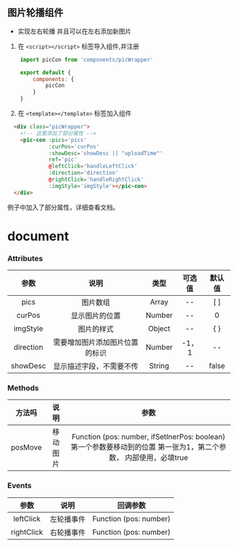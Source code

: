 ## 图片轮播组件  
- 实现左右轮播 并且可以在左右添加新图片  
1. 在 `<script></script>` 标签导入组件,并注册
```javascript
    import picCon from 'components/picWrapper'

    export default {
        components: {
            picCon
        }
    }
```
2. 在  `<template></template>` 标签加入组件
```html
  <div class="picWrapper">
    <!-- 这里添加了部分属性 -->
    <pic-con :pics='pics' 
             :curPos='curPos'
             :showDesc='showDesc || "uploadTime"'
             ref='pic'
             @leftClick='handleLeftClick'
             :direction='direction'
             @rightClick='handleRightClick'
             :imgStyle='imgStyle'></pic-con>
  </div>
```
例子中加入了部分属性，详细查看文档。

# document


### Attributes 

|  参数 |  说明  | 类型 | 可选值 | 默认值 |  
| :----:   | :----:  | :----:  | :----:  | :----:  |
|  pics | 图片数组  | Array  | --  | [ ]  |
|  curPos | 显示图片的位置  | Number  | --  | 0 |
|  imgStyle | 图片的样式  | Object  | --  | { } |
|  direction | 需要增加图片添加图片位置的标识  | Number  | -1，1  | -- |
|  showDesc | 显示描述字段，不需要不传  | String  | --  | false |
### Methods

| 方法吗 |  说明  | 参数 |
| :----:   | :----:  | :----:  |
| posMove   | 移动图片 | Function (pos: number, ifSetInerPos: boolean) 第一个参数要移动到的位置 第一张为1，第二个参数， 内部使用，必填true

### Events

|  参数 |  说明  | 回调参数 |
| :----:   | :----:  | :----:  |
| leftClick   | 左轮播事件  | Function (pos: number) |
| rightClick   | 右轮播事件  | Function (pos: number) |
